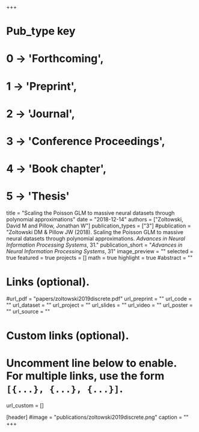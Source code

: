 +++
# Pub_type key
# 0 -> 'Forthcoming',
# 1 -> 'Preprint',
# 2 -> 'Journal',
# 3 -> 'Conference Proceedings',
# 4 -> 'Book chapter',
# 5 -> 'Thesis'

title = "Scaling the Poisson GLM to massive neural datasets through polynomial approximations"
date = "2018-12-14"
authors = ["Zoltowski, David M and Pillow, Jonathan W"]
publication_types = ["3"]
#publication = "Zoltowski DM & Pillow JW (2018). Scaling the Poisson GLM to massive neural datasets through polynomial approximations. _Advances in Neural Information Processing Systems_, 31."
publication_short = "_Advances in Neural Information Processing Systems_, 31"
image_preview = ""
selected = true
featured = true
projects = []
math = true
highlight = true
#abstract = ""

# Links (optional).
#url_pdf = "papers/zoltowski2019discrete.pdf"
url_preprint = ""
url_code = ""
url_dataset = ""
url_project = ""
url_slides = ""
url_video = ""
url_poster = ""
url_source = ""

# Custom links (optional).
#   Uncomment line below to enable. For multiple links, use the form `[{...}, {...}, {...}]`.
url_custom = []

[header]
#image = "publications/zoltowski2019discrete.png"
caption = ""
+++
